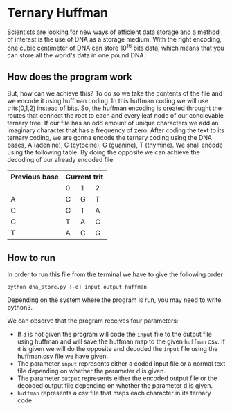 # Ternary Huffman
Scientists are looking for new ways of efficient data storage and a method of interest is the use of DNA as a storage medium. With the right encoding, one cubic centimeter of DNA can store 10<sup>16</sup> bits data, which means that you can store all the world's data in one pound DNA.

## How does the program work
But, how can we achieve this? To do so we take the contents of the file and we encode it using huffman coding. In this huffman coding we will use trits(0,1,2) instead of bits. So, the huffman encoding is created throught the routes that connect the root to each and every leaf node of our concievable ternary tree. If our file has an odd amount of unique characters we add an imaginary character that has a frequency of zero. After coding the text to its ternary coding, we are gonna encode the ternary coding using the DNA bases, A (adenine), C (cytocine), G (guanine), T (thymine). We shall encode using the following table.
By doing the opposite we can achieve the decoding of our already encoded file.

<table>
  <tr>
    <th>Previous base</th>
    <th colspan="3">Current trit</th>
  </tr>
  <tr>
    <td></td>
    <td>0</td>
    <td>1</td>
    <td>2</td>
  </tr>
  <tr>
    <td>A</td>
    <td>C</td>
    <td>G</td>
    <td>T</td>
  </tr>
    <tr>
    <td>C</td>
    <td>G</td>
    <td>T</td>
    <td>A</td>
  </tr>
    <tr>
    <td>G</td>
    <td>T</td>
    <td>A</td>
    <td>C</td>
  </tr>
    <tr>
    <td>T</td>
    <td>A</td>
    <td>C</td>
    <td>G</td>
  </tr>
</table>

## How to run
In order to run this file from the terminal we have to give the following order

```
python dna_store.py [-d] input output huffman
```
Depending on the system where the program is run, you may need to write python3.

We can observe that the program receives four parameters:
* If ```d``` is not given the program will code the ```input``` file to the output file using huffman and will save the huffman map to the given ```huffman``` csv. If ```d``` is given we will do the opposite and decoded the ```input``` file using the huffman.csv file we have given.
* The parameter ```input``` represents either a coded input file or a normal text file depending on whether the parameter d is given.
* The parameter ```output``` represents either the encoded output file or the decoded output file depending on whether the parameter d is given. 
* ```huffman``` represents a csv file that maps each character in its ternary code

